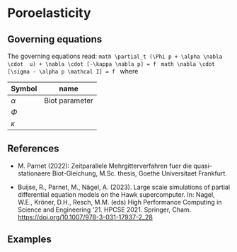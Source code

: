 <!--- HEADER BEGIN -->
<!--- a) MathJax -->
<script type="text/javascript" src="http://cdn.mathjax.org/mathjax/latest/MathJax.js?config=default"></script>
<!--- HEADER END -->


# Poroelasticity 

## Governing equations
The governing equations read:
```math \partial_t (\Phi p + \alpha \nabla \cdot  u) + \nabla \cdot [-\kappa \nabla p] = f ```
```math \nabla \cdot [\sigma - \alpha p \mathcal I] = f ```
 where 

 |Symbol|name|
 |---|---|
 |$\alpha$| Biot parameter|
  |$\Phi$|  |
 |$\kappa$| |



## References
* M. Parnet (2022): Zeitparallele Mehrgitterverfahren fuer die quasi-stationaere Biot-Gleichung, M.Sc. thesis, Goethe Universitaet Frankfurt.

* Buijse, R., Parnet, M., Nägel, A. (2023). Large scale simulations of partial differential equation models on the Hawk supercomputer. In: Nagel, W.E., Kröner, D.H., Resch, M.M. (eds) High Performance Computing in Science and Engineering '21. HPCSE 2021. Springer, Cham. https://doi.org/10.1007/978-3-031-17937-2_28

## Examples

